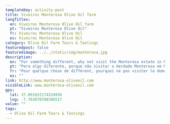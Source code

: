 ```yaml
---
templateKey: activity-post
title: Viveiros Monterosa Olive Oil farm
langTitles:
  en: Viveiros Monterosa Olive Oil farm
  pt: "Viveiros Monterosa Olive Oil"
  fr: Viveiros Monterosa Olive Oil
  es: Viveiros Monterosa Olive Oil
category: Olive Oil Farm Tours & Tastings 
featuredpost: false
featuredimage: ../../static/img/monterosa.jpg
description: 
  en: "For something different, why not visit the Monterosa estate in Moncarapacho for a guided tour of the olive oil process? Dining options and tastings also available."
  pt: "Para algo diferente, porque não visitar a Herdade Monterosa em Moncarapacho para uma visita guiada ao processo de produção do azeite? Opções gastronômicas e degustações também estão disponíveis."
  fr: "Pour quelque chose de différent, pourquoi ne pas visiter le domaine Monterosa à Moncarapacho pour une visite guidée du processus d'huile d'olive ? Options de restauration et dégustations également disponibles.Para algo diferente, ¿por qué no visitar la finca Monterosa en Moncarapacho para una visita guiada al proceso del aceite de oliva? Opciones gastronómicas y degustaciones también disponibles."
  es: ""
link: http://www.monterosa-oliveoil.com 
visibleLink: www.monterosa-oliveoil.com
gps:
  lat: 37.091652174324956
  lng: -7.783078788306517
value: ""
tags:
  - Olive Oil Farm Tours & Tastings 
---
```



